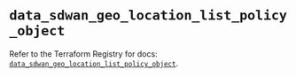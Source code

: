 # `data_sdwan_geo_location_list_policy_object`

Refer to the Terraform Registry for docs: [`data_sdwan_geo_location_list_policy_object`](https://registry.terraform.io/providers/ciscodevnet/sdwan/0.8.0/docs/data-sources/geo_location_list_policy_object).
